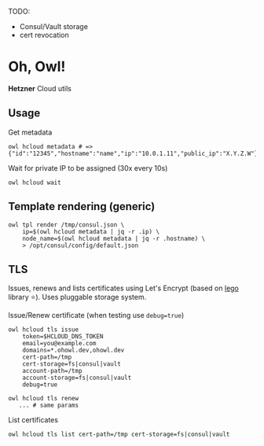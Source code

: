 TODO:
- Consul/Vault storage
- cert revocation

# Oh, Owl!

**Hetzner** Cloud utils

## Usage

Get metadata
```
owl hcloud metadata # => {"id":"12345","hostname":"name","ip":"10.0.1.11","public_ip":"X.Y.Z.W"}
```

Wait for private IP to be assigned (30x every 10s)
```
owl hcloud wait
```

## Template rendering (generic)

```
owl tpl render /tmp/consul.json \
    ip=$(owl hcloud metadata | jq -r .ip) \
    node_name=$(owl hcloud metadata | jq -r .hostname) \
    > /opt/consul/config/default.json
```

## TLS

Issues, renews and lists certificates using Let's Encrypt (based on [lego](https://github.com/go-acme/lego/) library :star:).
Uses pluggable storage system.

Issue/Renew certificate (when testing use `debug=true`)
```
owl hcloud tls issue
    token=$HCLOUD_DNS_TOKEN
    email=you@example.com
    domains=*.ohowl.dev,ohowl.dev
    cert-path=/tmp
    cert-storage=fs|consul|vault
    account-path=/tmp
    account-storage=fs|consul|vault
    debug=true

owl hcloud tls renew
   ... # same params
```

List certificates
```
owl hcloud tls list cert-path=/tmp cert-storage=fs|consul|vault
```
